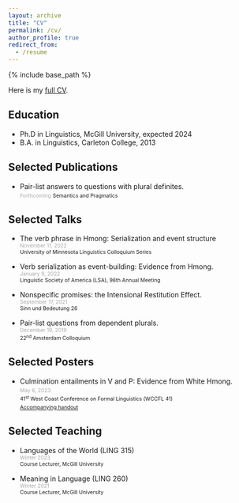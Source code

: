 ```yaml
---
layout: archive
title: "CV"
permalink: /cv/
author_profile: true
redirect_from:
  - /resume
---
```


<!-- Don't forget! To force a line break in Markdown, end the line with two spaces and then hit return, -->

{% include base_path %}

Here is my [full CV](/files/Johnston_CV.pdf "CV").

## Education

* Ph.D in Linguistics, McGill University, expected 2024
* B.A. in Linguistics, Carleton College, 2013

## Selected Publications  

* 	Pair-list answers to questions with plural definites.  
	<span style="color:darkgray; font-size:0.75em">Forthcoming</span> 
	<span style="font-size:0.75em">Semantics and Pragmatics</span>  
	
## Selected Talks

* 	The verb phrase in Hmong: Serialization and event structure  
	<span style="color:darkgray; font-size:0.75em">November 11, 2022</span>  
	<span style="font-size:0.75em">University of Minnesota Linguistics Colloquium Series</span>

*	Verb serialization as event-building: Evidence from Hmong.  
	<span style="color:darkgray; font-size:0.75em">January 9, 2022</span>  
	<span style="font-size:0.75em">Linguistic Society of America (LSA), 96th Annual Meeting</span>

*	Nonspecific promises: the Intensional Restitution Effect.  
	<span style="color:darkgray; font-size:0.75em">September 17, 2021</span>  
	<span style="font-size:0.75em">Sinn und Bedeutung 26</span>

*	Pair-list questions from dependent plurals.  
	<span style="color:darkgray; font-size:0.75em">December 19, 2019</span>  
	<span style="font-size:0.75em">22<sup>nd</sup> Amsterdam Colloquium</span>  

## Selected Posters

* 	Culmination entailments in V and P: Evidence from White Hmong.  
	<span style="color:darkgray; font-size:0.75em">May 6, 2023</span>  
	<span style="font-size:0.75em">41<sup>st</sup> West Coast Conference on Formal Linguistics (WCCFL 41)</span>  
	<span style="font-size:0.75em">[Accompanying handout](/files/wccfl41handout.pdf "WCCFL 41 Handout")</span>  
	
## Selected Teaching

* 	Languages of the World (LING 315)  
	<span style="color:darkgray; font-size:0.75em">Winter 2023</span>  
	<span style="font-size:0.75em">Course Lecturer, McGill University</span>

* 	Meaning in Language (LING 260)  
	<span style="color:darkgray; font-size:0.75em">Winter 2021</span>  
	<span style="font-size:0.75em">Course Lecturer, McGill University</span>  
	